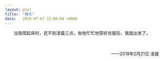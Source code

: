 ```yaml
---
layout: post
title:  "微光"
date:   2018-07-07 22:00:00 +0800
---
```


　　当我爬起床时，还不到凌晨三点。匆匆忙忙地穿好衣服后，我就出发了。

　　

<p align="right">——2018年2月21日 凌晨</p>